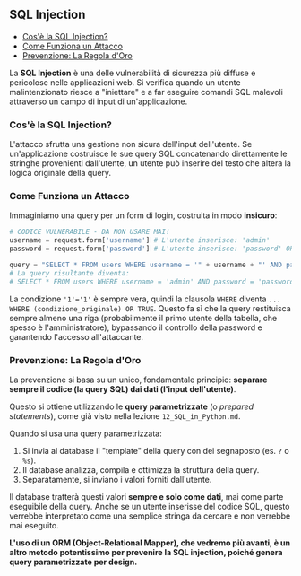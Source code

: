 ## SQL Injection <!-- omit in toc -->

- [Cos'è la SQL Injection?](#cosè-la-sql-injection)
- [Come Funziona un Attacco](#come-funziona-un-attacco)
- [Prevenzione: La Regola d'Oro](#prevenzione-la-regola-doro)

La **SQL Injection** è una delle vulnerabilità di sicurezza più diffuse e pericolose nelle applicazioni web. Si verifica quando un utente malintenzionato riesce a "iniettare" e a far eseguire comandi SQL malevoli attraverso un campo di input di un'applicazione.

### Cos'è la SQL Injection?

L'attacco sfrutta una gestione non sicura dell'input dell'utente. Se un'applicazione costruisce le sue query SQL concatenando direttamente le stringhe provenienti dall'utente, un utente può inserire del testo che altera la logica originale della query.

### Come Funziona un Attacco

Immaginiamo una query per un form di login, costruita in modo **insicuro**:

```python
# CODICE VULNERABILE - DA NON USARE MAI!
username = request.form['username'] # L'utente inserisce: 'admin'
password = request.form['password'] # L'utente inserisce: 'password' OR '1'='1'

query = "SELECT * FROM users WHERE username = '" + username + "' AND password = '" + password + "'"
# La query risultante diventa:
# SELECT * FROM users WHERE username = 'admin' AND password = 'password' OR '1'='1'
```

La condizione `'1'='1'` è sempre vera, quindi la clausola `WHERE` diventa `... WHERE (condizione_originale) OR TRUE`. Questo fa sì che la query restituisca sempre almeno una riga (probabilmente il primo utente della tabella, che spesso è l'amministratore), bypassando il controllo della password e garantendo l'accesso all'attaccante.

### Prevenzione: La Regola d'Oro

La prevenzione si basa su un unico, fondamentale principio: **separare sempre il codice (la query SQL) dai dati (l'input dell'utente)**.

Questo si ottiene utilizzando le **query parametrizzate** (o _prepared statements_), come già visto nella lezione `12_SQL_in_Python.md`.

Quando si usa una query parametrizzata:

1.  Si invia al database il "template" della query con dei segnaposto (es. `?` o `%s`).
2.  Il database analizza, compila e ottimizza la struttura della query.
3.  Separatamente, si inviano i valori forniti dall'utente.

Il database tratterà questi valori **sempre e solo come dati**, mai come parte eseguibile della query. Anche se un utente inserisse del codice SQL, questo verrebbe interpretato come una semplice stringa da cercare e non verrebbe mai eseguito.

**L'uso di un ORM (Object-Relational Mapper), che vedremo più avanti, è un altro metodo potentissimo per prevenire la SQL injection, poiché genera query parametrizzate per design.**
